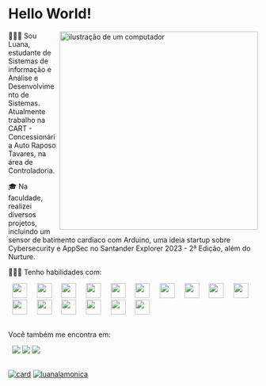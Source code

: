 <h1>Hello World!</h1>

<img src="https://raw.githubusercontent.com/MicaelliMedeiros/micaellimedeiros/master/image/computer-illustration.png" alt="ilustração de um computador" min-width="400px" max-width="400px" width="400px" align="right">

🙋🏼‍♀️ Sou Luana, estudante de Sistemas de informação e Análise e Desenvolvimento de Sistemas. Atualmente trabalho na CART - Concessionária Auto Raposo Tavares, na área de Controladoria.

🎓 Na faculdade, realizei diversos projetos, incluindo um sensor de batimento cardíaco com Arduino, uma ideia startup sobre Cybersecurity e AppSec no Santander Explorer 2023 - 2ª Edição, além do Nurture.

👩🏼‍💻 Tenho habilidades com:

<div style="display: inline">
  &nbsp;&nbsp;<img widht='30' height='30' src="https://img.shields.io/badge/c++-%2300599C.svg?style=for-the-badge&logo=c%2B%2B&logoColor=white" />&nbsp;&nbsp;
  &nbsp;&nbsp;<img widht='30' height='30' src="https://img.shields.io/badge/html5-%23E34F26.svg?style=for-the-badge&logo=html5&logoColor=white" />&nbsp;&nbsp;
  &nbsp;&nbsp;<img widht='30' height='30' src="https://img.shields.io/badge/css3-%231572B6.svg?style=for-the-badge&logo=css3&logoColor=white" />&nbsp;&nbsp;
  &nbsp;&nbsp;<img widht='30' height='30' src="https://img.shields.io/badge/bootstrap-%238511FA.svg?style=for-the-badge&logo=bootstrap&logoColor=white" />&nbsp;&nbsp;
  &nbsp;&nbsp;<img widht='30' height='30' src="https://img.shields.io/badge/typescript-%23007ACC.svg?style=for-the-badge&logo=typescript&logoColor=white" />&nbsp;&nbsp;
  &nbsp;&nbsp;<img widht='30' height='30' src="https://img.shields.io/badge/javascript-%23323330.svg?style=for-the-badge&logo=javascript&logoColor=%23F7DF1E" />&nbsp;&nbsp;
  &nbsp;&nbsp;<img widht='30' height='30' src="https://img.shields.io/badge/java-%23ED8B00.svg?style=for-the-badge&logo=openjdk&logoColor=white" />&nbsp;&nbsp;
  &nbsp;&nbsp;<img widht='30' height='30' src="https://img.shields.io/badge/php-%23777BB4.svg?style=for-the-badge&logo=php&logoColor=white" />&nbsp;&nbsp;
  &nbsp;&nbsp;<img widht='30' height='30' src="https://img.shields.io/badge/python-3670A0?style=for-the-badge&logo=python&logoColor=ffdd54" />&nbsp;&nbsp;
  &nbsp;&nbsp;<img widht='30' height='30' src="https://img.shields.io/badge/mysql-4479A1.svg?style=for-the-badge&logo=mysql&logoColor=white" />&nbsp;&nbsp;
  &nbsp;&nbsp;<img widht='30' height='30' src="https://img.shields.io/badge/Linux-FCC624?style=for-the-badge&logo=linux&logoColor=black" />&nbsp;&nbsp;
  &nbsp;&nbsp;<img widht='30' height='30' src="https://img.shields.io/badge/r-%23276DC3.svg?style=for-the-badge&logo=r&logoColor=white" />&nbsp;&nbsp;
  &nbsp;&nbsp;<img widht='30' height='30' src="https://img.shields.io/badge/GODOT-%23FFFFFF.svg?style=for-the-badge&logo=godot-engine" />&nbsp;&nbsp;
  &nbsp;&nbsp;<img widht='30' height='30' src="https://img.shields.io/badge/c%23-%23239120.svg?style=for-the-badge&logo=csharp&logoColor=white" />&nbsp;&nbsp;
  &nbsp;&nbsp;<img widht='30' height='30' src="https://img.shields.io/badge/.NET-5C2D91?style=for-the-badge&logo=.net&logoColor=white" />&nbsp;&nbsp;
  &nbsp;&nbsp;<img widht='30' height='30' src="https://img.shields.io/badge/-Arduino-00979D?style=for-the-badge&logo=Arduino&logoColor=white" />&nbsp;&nbsp;
  
</div>

##

Você também me encontra em:

&nbsp;<a>
  <img src="https://img.shields.io/badge/linkedin-%230077B5.svg?style=for-the-badge&logo=linkedin&logoColor=white">
  <img src="https://img.shields.io/badge/Gmail-D14836?style=for-the-badge&logo=gmail&logoColor=white">
  <img src="https://img.shields.io/badge/Instagram-%23E4405F.svg?style=for-the-badge&logo=Instagram&logoColor=white">
</a>&nbsp;

##

[![card](https://github-readme-stats.vercel.app/api?username=luanalamonica&theme=radical)](https://github.com/anuraghazra/github-readme-stats)
[![luanalamonica](https://github-readme-stats.vercel.app/api/top-langs/?username=luanalamonica&hide=html&layout=compact&theme=radical)](https://github.com/anuraghazra/github-readme-stats)
